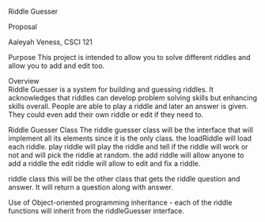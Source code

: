 Riddle Guesser 

Proposal 

Aaleyah Veness, CSCI 121 

Purpose 
This project is intended to allow you to solve different riddles and allow you to add and edit too. 

Overview  
Riddle Guesser is a system for building and guessing riddles. 
It acknowledges that riddles can develop problem solving skills but enhancing skills overall.
People are able to play a riddle and later an answer is given. 
They could even add their own riddle or edit if they need to.

Riddle Guesser Class
The riddle guesser class will be the interface that will implement all its elements since it is the only class. 
the loadRiddle will load each riddle. play riddle will play the riddle and tell if the riddle will work or not and will pick the riddle at random.
the add riddle will allow anyone to add a riddle 
the edit riddle will allow to edit and fix a riddle.

riddle class 
this will be the other class that gets the riddle question and answer. It will return a question along with answer. 


Use of Object-oriented programming 
inheritance - each of the riddle functions will inherit from the riddleGuesser interface.
